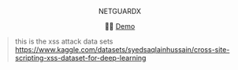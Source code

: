 <p align="center">
	NETGUARDX
</p>


<p align="center">
	👨‍💻 <a href="">Demo</a>

</p>


> this is the xss attack data sets
https://www.kaggle.com/datasets/syedsaqlainhussain/cross-site-scripting-xss-dataset-for-deep-learning